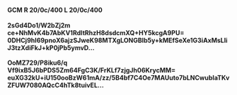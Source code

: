 #### GCM R 20/0c/400 L 20/0c/400
**2sGd4Do1/W2bZj2m**<br/>**ce+NhMvK4b7AbKV1RdItRhzH8dsdcmXQ+HY5kcgA9PU=**<br/>**0DHCj9hI69pnoX6ajzSJweK98MTXgLONGBIb5y+kMEfSeXe1G3iAxMsLliJ3tzXdiFkJ+kP0jPb5ymvD...**<br/><br/>
**OoMZ729/P8iku6/q**<br/>**Vf9ixB5J6bPDS5Zm64FgC3K/FrKLf7zjgJh06KrycMM=**<br/>**euXG32kU+iU150ooBzW61mA/zz/5B4bf7C4Oe7MAUuto7bLNCwubIaTKvZFUW7080AQcC4hTk8tuivEL...**